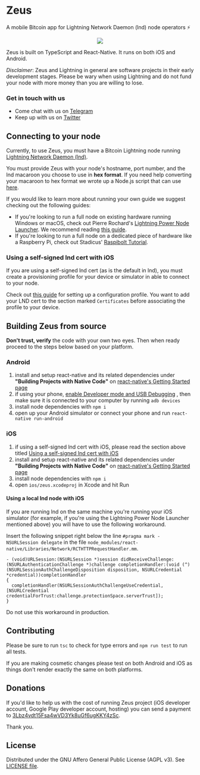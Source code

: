 # Zeus
A mobile Bitcoin app for Lightning Network Daemon (lnd) node operators ⚡️

<p align="center"><img src="https://user-images.githubusercontent.com/47701173/53062398-b8af3000-348e-11e9-8630-2e07c1b28bf5.png"></p>



Zeus is built on TypeScript and React-Native. It runs on both iOS and Android.

*Disclaimer*: Zeus and Lightning in general are software projects in their early development stages. Please be wary when using Lightning and do not fund your node with more money than you are willing to lose.

### Get in touch with us
* Come chat with us on
[Telegram](https://t.me/zeusLN)
* Keep up with us on
[Twitter](https://twitter.com/ZeusLN)


## Connecting to your node

Currently, to use Zeus, you must have a Bitcoin Lightning node running 
[Lightning Network Daemon (lnd)](https://github.com/LightningNetwork/lnd).

You must provide Zeus with your node's hostname, port number, and the lnd macaroon you choose to use in **hex format**. If you need help converting your macaroon to hex format we wrote up a Node.js script that can use 
[here](https://github.com/ZeusLN/lnd-hex-macaroon-generator/).

If you would like to learn more about running your own guide we suggest checking out the following guides:
* If you're looking to run a full node on existing hardware running Windows or macOS, check out Pierre Rochard's 
[Lightning Power Node Launcher](https://github.com/PierreRochard/node-launcher). 
We recommend reading 
[this guide](https://medium.com/lightning-power-users/windows-macos-lightning-network-284bd5034340).
* If you're looking to run a full node on a dedicated piece of hardware like a Raspberry Pi, check out Stadicus' 
[Raspibolt Tutorial](https://github.com/Stadicus/guides/tree/master/raspibolt).

### Using a self-signed lnd cert with iOS

If you are using a self-signed lnd cert (as is the default in lnd), you must create a provisioning profile for your device or simulator in able to connect to your node.

Check out 
[this guide](https://www.howtogeek.com/253325/how-to-create-an-ios-configuration-profile-and-alter-hidden-settings/) 
for setting up a configuration profile. You want to add your LND cert to the section marked `Certificates` before associating the profile to your device.

## Building Zeus from source

**Don't trust, verify** the code with your own two eyes. Then when ready proceed to the steps below based on your platform.

### Android
1. install and setup react-native and its related dependencies under **"Building Projects with Native Code"** on
[react-native's Getting Started page](https://facebook.github.io/react-native/docs/getting-started.html) 
2. if using your phone,
[enable Developer mode and USB Debugging](https://developer.android.com/studio/debug/dev-options)
, then make sure it is connected to your computer by running `adb devices`
3. install node dependencies with `npm i`
4. open up your Android simulator or connect your phone and run `react-native run-android`

### iOS
1. if using a self-signed lnd cert with iOS, please read the section above titled
[Using a self-signed lnd cert with iOS](#using-a-self-signed-lnd-cert-with-ios)
2. install and setup react-native and its related dependencies under **"Building Projects with Native Code"** on
[react-native's Getting Started page](https://facebook.github.io/react-native/docs/getting-started.html) 
3. install node dependencies with `npm i`
4. open `ios/zeus.xcodeproj` in Xcode and hit Run

#### Using a local lnd node with iOS

If you are running lnd on the same machine you're running your iOS simulator (for example, if you're using the Lightning Power Node Launcher mentioned above) you will have to use the following workaround.

Insert the following snippet right below the line `#pragma mark - NSURLSession delegate` in the file `node_modules/react-native/Libraries/Network/RCTHTTPRequestHandler.mm`.

```objectivec++
- (void)URLSession:(NSURLSession *)session didReceiveChallenge:(NSURLAuthenticationChallenge *)challenge completionHandler:(void (^)(NSURLSessionAuthChallengeDisposition disposition, NSURLCredential *credential))completionHandler
{
  completionHandler(NSURLSessionAuthChallengeUseCredential, [NSURLCredential credentialForTrust:challenge.protectionSpace.serverTrust]);
}
```

Do not use this workaround in production.

## Contributing

Please be sure to run `tsc` to check for type errors and `npm run test` to run all tests.

If you are making cosmetic changes please test on both Android and iOS as things don't render exactly the same on both platforms.

## Donations

If you'd like to help us with the cost of running Zeus project (iOS developer account, Google Play developer account, hosting) you can send a payment to 
[3Lbz4vdt15Fsa4wVD3Yk8uGf6ugKKY4zSc](https://blockstream.info/address/3Lbz4vdt15Fsa4wVD3Yk8uGf6ugKKY4zSc).

Thank you.

## License

Distributed under the GNU Affero General Public License (AGPL v3). See [LICENSE file](LICENSE).
